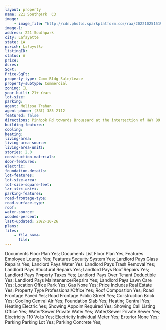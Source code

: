 ```yaml
---
layout: property
name: 221 Southpark  C3
image:
    - image_file: "http://cdn.photos.sparkplatform.com/raa/20221025151928965846000000.jpg"
image-1:
address: 221 Southpark 
city: Lafayette
state: LA
parish: Lafayette
listingID: 
status: A
price: 
Acres: 
SqFt: 
Price-SqFt: 
property-type: Comm Bldg Sale/Lease
property-subtype: Commercial
zoning: IL
year-built: 21+ Years
lot-size: 
parking: 
agent: Melissa Trahan
agent-phone: (337) 385-2112
featured: false
directions: Pinhook Rd towards Broussard at the intersection of HWY 89 and Pinhook take a left onto Southpark Rd. 221 Southpark will be just passed Chase Bank on the left. Building C is the first set of buildings on the right.
building-features: 
cooling: 
heating: 
living-area: 
living-area-source: 
living-area-units: 
stories: 2.0
construction-materials: 
door-features: 
electric: 
foundation-details: 
lot-features: 
lot-size-area: 
lot-size-square-feet: 
lot-size-units: 
parking-features: 
road-frontage-type: 
road-surface-type: 
roof: 
water-source: 
wooded-percent: 
last-updated: 2022-10-26
plans: 
files:
    - file_name:
      file:
---
```

Documents	Floor Plan	Yes;
Documents List	Floor Plan	Yes;
Features	Employee Lounge	Yes;
Features	Security System	Yes;
Landlord Pays	Glass Repairs	Yes;
Landlord Pays	Water	Yes;
Landlord Pays	Trash Removal	Yes;
Landlord Pays	Structural Repairs	Yes;
Landlord Pays	Roof Repairs	Yes;
Landlord Pays	Property Taxes	Yes;
Landlord Pays	Over Tenant Deductible	Yes;
Landlord Pays	Maintenance/Repairs	Yes;
Landlord Pays	Lawn Care	Yes;
Location	Office Park	Yes;
Gas	None	Yes;
Price Includes	Real Estate	Yes;
Property Type	Professional/Office	Yes;
Roof	Composition	Yes;
Road Frontage	Paved	Yes;
Road Frontage	Public Street	Yes;
Construction	Brick	Yes;
Cooling	Central Air	Yes;
Foundation	Slab	Yes;
Heating	Central	Yes;
Heating	Electric	Yes;
Showing	Appoint Required	Yes;
Showing	Call Listing Office	Yes;
Water/Sewer	Private Water	Yes;
Water/Sewer	Private Sewer	Yes;
Electricity	110 Volts	Yes;
Electricity	Individual Meter	Yes;
Exterior	None	Yes;
Parking	Parking Lot	Yes;
Parking	Concrete	Yes;

